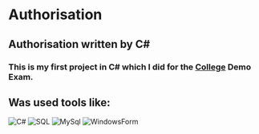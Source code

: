# Authorisation
## Authorisation written by  C#
### This is my first project in C# which I did for the [College](https://kait20.mskobr.ru/) Demo Exam. 
 
 ## Was used tools like: 
 ![C#](https://img.shields.io/badge/-C_Sharp-090909?style=for-the-badge&logo=csharp&logoColor=9c3898)
 ![SQL](https://img.shields.io/badge/-phpMyAdmin-090909?style=for-the-badge&logo=php&logoColor=blue)
 ![MySql](https://img.shields.io/badge/-MySQL-090909?style=for-the-badge&logo=MySQL&logoColor=WHITE)
![WindowsForm](https://img.shields.io/badge/-Windows_Form-090909?style=for-the-badge&logo=Windows&logoColor=)
